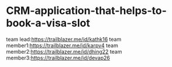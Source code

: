 # CRM-application-that-helps-to-book-a-visa-slot
team lead:https://trailblazer.me/id/kathk16
team member1:https://trailblazer.me/id/karpv4
team member2:https://trailblazer.me/id/dhing22
team member3:https://trailblazer.me/id/devap26
